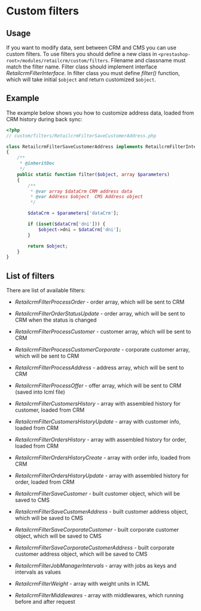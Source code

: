 # Custom filters

## Usage

If you want to modify data, sent between CRM and CMS you can use custom filters.
To use filters you should define a new class in `<prestashop-root>/modules/retailcrm/custom/filters`. Filename and classname must match the filter name.
Filter class should implement interface *RetailcrmFilterInterface*. In filter class you must define *filter()* function, which will take initial `$object` and return customized `$object`.

## Example

The example below shows you how to customize address data, loaded from CRM history during back sync:

```php
<?php
// custom/filters/RetailcrmFilterSaveCustomerAddress.php

class RetailcrmFilterSaveCustomerAddress implements RetailcrmFilterInterface
{
    /**
     * @inheritDoc
     */
    public static function filter($object, array $parameters)
    {
        /**
         * @var array $dataCrm CRM address data
         * @var Address $object  CMS Address object
         */

        $dataCrm = $parameters['dataCrm'];

        if (isset($dataCrm['dni'])) {
            $object->dni = $dataCrm['dni'];
        }

        return $object;
    }
}
```

## List of filters

There are list of available filters:

* *RetailcrmFilterProcessOrder* - order array, which will be sent to CRM
* *RetailcrmFilterOrderStatusUpdate* - order array, which will be sent to CRM when the status is changed
* *RetailcrmFilterProcessCustomer* - customer array, which will be sent to CRM
* *RetailcrmFilterProcessCustomerCorporate* - corporate customer array, which will be sent to CRM
* *RetailcrmFilterProcessAddress* - address array, which will be sent to CRM
* *RetailcrmFilterProcessOffer* - offer array, which will be sent to CRM (saved into Icml file)

* *RetailcrmFilterCustomersHistory* - array with assembled history for customer, loaded from CRM
* *RetailcrmFilterCustomersHistoryUpdate* - array with customer info, loaded from CRM
* *RetailcrmFilterOrdersHistory* - array with assembled history for order, loaded from CRM
* *RetailcrmFilterOrdersHistoryCreate* - array with order info, loaded from CRM
* *RetailcrmFilterOrdersHistoryUpdate* - array with assembled history for order, loaded from CRM

* *RetailcrmFilterSaveCustomer* - built customer object, which will be saved to CMS
* *RetailcrmFilterSaveCustomerAddress* - built customer address object, which will be saved to CMS
* *RetailcrmFilterSaveCorporateCustomer* - built corporate customer object, which will be saved to CMS
* *RetailcrmFilterSaveCorporateCustomerAddress* - built corporate customer address object, which will be saved to CMS

* *RetailcrmFilterJobManagerIntervals* - array with jobs as keys and intervals as values
* *RetailcrmFilterWeight* - array with weight units in ICML
* *RetailcrmFilterMiddlewares* - array with middlewares, which running before and after request
